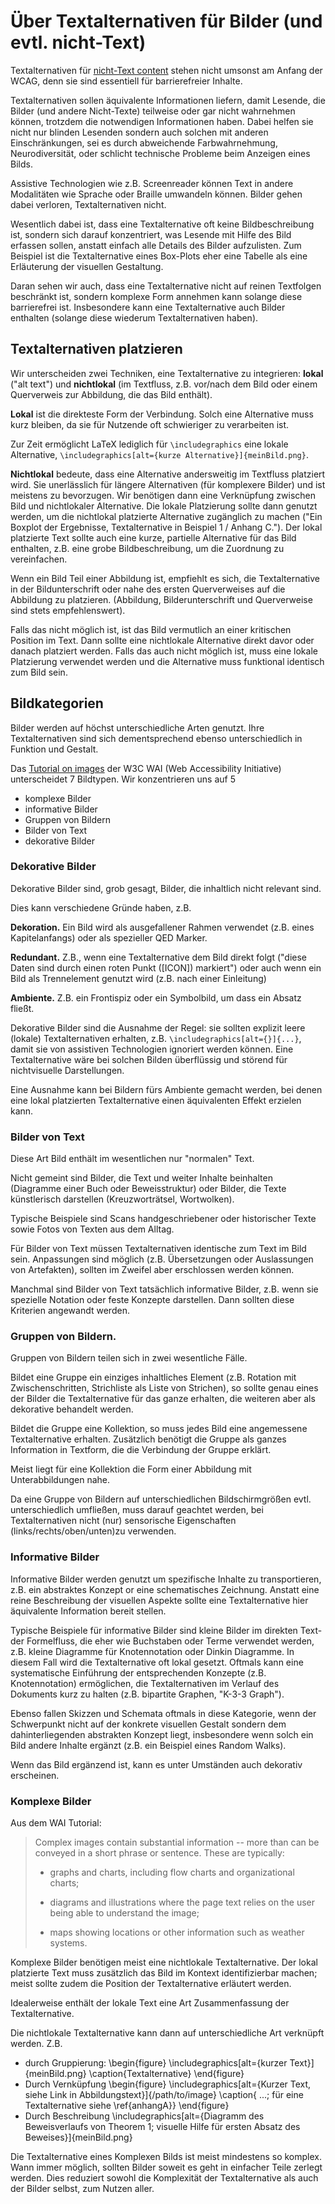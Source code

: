 # Über Textalternativen für Bilder (und evtl. nicht-Text)

Textalternativen für [nicht-Text
content](https://www.w3.org/TR/WCAG22/#dfn-non-text-content) stehen nicht umsonst am Anfang der WCAG, denn sie sind essentiell für barrierefreier Inhalte.

Textalternativen sollen äquivalente Informationen liefern, damit Lesende, die Bilder (und andere Nicht-Texte) teilweise oder gar nicht wahrnehmen können, trotzdem die notwendigen Informationen haben. Dabei helfen sie nicht nur blinden Lesenden sondern auch solchen mit anderen Einschränkungen, sei es durch abweichende Farbwahrnehmung, Neurodiversität, oder schlicht technische Probleme beim Anzeigen eines Bilds.

Assistive Technologien wie z.B. Screenreader können Text in andere Modalitäten wie Sprache oder Braille umwandeln können. Bilder gehen dabei verloren, Textalternativen nicht.

Wesentlich dabei ist, dass eine Textalternative oft keine Bildbeschreibung ist, sondern sich darauf konzentriert, was Lesende mit Hilfe des Bild erfassen sollen, anstatt einfach alle Details des Bilder aufzulisten. Zum Beispiel ist die Textalternative eines Box-Plots eher eine Tabelle als eine Erläuterung der visuellen Gestaltung.

Daran sehen wir auch, dass eine Textalternative nicht auf reinen Textfolgen beschränkt ist, sondern komplexe Form annehmen kann solange diese barrierefrei ist. Insbesondere kann eine Textalternative auch Bilder enthalten (solange diese wiederum Textalternativen haben).

## Textalternativen platzieren

Wir unterscheiden zwei Techniken, eine Textalternative zu integrieren: **lokal** ("alt text") und **nichtlokal** (im Textfluss, z.B. vor/nach dem Bild oder einem Querverweis zur Abbildung, die das Bild enthält).

**Lokal** ist die direkteste Form der Verbindung. Solch eine Alternative muss kurz bleiben, da sie für Nutzende oft schwieriger zu verarbeiten ist.

Zur Zeit ermöglicht LaTeX lediglich für `\includegraphics` eine lokale Alternative, `\includegraphics[alt={kurze Alternative}]{meinBild.png}`.

**Nichtlokal** bedeute, dass eine Alternative andersweitig im Textfluss platziert wird. Sie unerlässlich für längere Alternativen (für komplexere Bilder) und ist meistens zu bevorzugen. Wir benötigen dann eine Verknüpfung zwischen Bild und nichtlokaler Alternative. Die lokale Platzierung sollte dann genutzt werden, um die nichtlokal platzierte Alternative zugänglich zu machen ("Ein Boxplot der Ergebnisse, Textalternative in Beispiel 1 / Anhang C."). Der lokal platzierte Text sollte auch eine kurze, partielle Alternative für das Bild enthalten, z.B. eine grobe Bildbeschreibung, um die Zuordnung zu vereinfachen.

Wenn ein Bild Teil einer Abbildung ist, empfiehlt es sich, die Textalternative in der Bildunterschrift oder nahe des ersten Querverweises auf die Abbildung zu platzieren. (Abbildung, Bilderunterschrift und Querverweise sind stets empfehlenswert).

Falls das nicht möglich ist, ist das Bild vermutlich an einer kritischen Position im Text. Dann sollte eine nichtlokale Alternative direkt davor oder danach platziert werden. Falls das auch nicht möglich ist, muss eine lokale Platzierung verwendet werden und die Alternative muss funktional identisch zum Bild sein.

## Bildkategorien

Bilder werden auf höchst unterschiedliche Arten genutzt. Ihre Textalternativen sind sich dementsprechend ebenso unterschiedlich in Funktion und Gestalt.

Das [Tutorial on images](https://www.w3.org/WAI/tutorials/images/) der W3C WAI (Web Accessibility Initiative) unterscheidet 7 Bildtypen. Wir konzentrieren uns auf 5

- komplexe Bilder
- informative Bilder
- Gruppen von Bildern
- Bilder von Text
- dekorative Bilder

### Dekorative Bilder

Dekorative Bilder sind, grob gesagt, Bilder, die inhaltlich nicht relevant sind.

Dies kann verschiedene Gründe haben, z.B.

**Dekoration.** Ein Bild wird als ausgefallener Rahmen verwendet (z.B. eines Kapitelanfangs) oder als spezieller QED Marker.

**Redundant.** Z.B., wenn eine Textalternative dem Bild direkt folgt ("diese Daten sind durch einen roten Punkt ([ICON]) markiert") oder auch wenn ein Bild als Trennelement genutzt wird (z.B. nach einer Einleitung)

**Ambiente.** Z.B. ein Frontispiz oder ein Symbolbild, um dass ein Absatz fließt.

Dekorative Bilder sind die Ausnahme der Regel: sie sollten explizit leere (lokale) Textalternativen erhalten, z.B. `\includegraphics[alt={}]{...}`, damit sie von assistiven Technologien ignoriert werden können. Eine Textalternative wäre bei solchen Bilden überflüssig und störend für nichtvisuelle Darstellungen.

Eine Ausnahme kann bei Bildern fürs Ambiente gemacht werden, bei denen eine lokal platzierten Textalternative einen äquivalenten Effekt erzielen kann.

### Bilder von Text

Diese Art Bild enthält im wesentlichen nur "normalen" Text.

Nicht gemeint sind Bilder, die Text und weiter Inhalte beinhalten (Diagramme einer Buch oder Beweisstruktur) oder Bilder, die Texte künstlerisch darstellen (Kreuzworträtsel, Wortwolken).

Typische Beispiele sind Scans handgeschriebener oder historischer Texte sowie Fotos von Texten aus dem Alltag.

Für Bilder von Text müssen Textalternativen identische zum Text im Bild sein. Anpassungen sind möglich (z.B. Übersetzungen oder Auslassungen von Artefakten), sollten im Zweifel aber erschlossen werden können.

Manchmal sind Bilder von Text tatsächlich informative Bilder, z.B. wenn sie spezielle Notation oder feste Konzepte darstellen. Dann sollten diese Kriterien angewandt werden.

### Gruppen von Bildern.

Gruppen von Bildern teilen sich in zwei wesentliche Fälle.

Bildet eine Gruppe ein einziges inhaltliches Element (z.B. Rotation mit Zwischenschritten, Strichliste als Liste von Strichen), so sollte genau eines der Bilder die Textalternative für das ganze erhalten, die weiteren aber als dekorative behandelt werden.

Bildet die Gruppe eine Kollektion, so muss jedes Bild eine angemessene Textalternative erhalten. Zusätzlich benötigt die Gruppe als ganzes Information in Textform, die die Verbindung der Gruppe erklärt.

Meist liegt für eine Kollektion die Form einer Abbildung mit Unterabbildungen nahe.

Da eine Gruppe von Bildern auf unterschiedlichen Bildschirmgrößen evtl. unterschiedlich umfließen, muss darauf geachtet werden, bei Textalternativen nicht (nur) sensorische Eigenschaften (links/rechts/oben/unten)zu verwenden.

### Informative Bilder

Informative Bilder werden genutzt um spezifische Inhalte zu transportieren, z.B. ein abstraktes Konzept or eine schematisches Zeichnung. Anstatt eine reine Beschreibung der visuellen Aspekte sollte eine Textalternative hier äquivalente Information bereit stellen.

Typische Beispiele für informative Bilder sind kleine Bilder im direkten Text- der Formelfluss, die eher wie Buchstaben oder Terme verwendet werden, z.B. kleine Diagramme für Knotennotation oder Dinkin Diagramme. In diesem Fall wird die Textalternative oft lokal gesetzt. Oftmals kann eine systematische Einführung der entsprechenden Konzepte (z.B. Knotennotation) ermöglichen, die Textalternativen im Verlauf des Dokuments kurz zu halten (z.B. bipartite Graphen, "K-3-3 Graph").

Ebenso fallen Skizzen und Schemata oftmals in diese Kategorie, wenn der Schwerpunkt nicht auf der konkrete visuellen Gestalt sondern dem dahinterliegenden abstrakten Konzept liegt, insbesondere wenn solch ein Bild andere Inhalte ergänzt (z.B. ein Beispiel eines Random Walks).

Wenn das Bild ergänzend ist, kann es unter Umständen auch dekorativ erscheinen.

### Komplexe Bilder

Aus dem WAI Tutorial:

> Complex images contain substantial information -- more than can be
> conveyed in a short phrase or sentence. These are typically:
>
> - graphs and charts, including flow charts and organizational
>   charts;
>
> - diagrams and illustrations where the page text relies on the user
>   being able to understand the image;
>
> - maps showing locations or other information such as weather
>   systems.

Komplexe Bilder benötigen meist eine nichtlokale Textalternative. Der lokal platzierte Text muss zusätzlich das Bild im Kontext identifizierbar machen; meist sollte zudem die Position der Textalternative erläutert werden.

Idealerweise enthält der lokale Text eine Art Zusammenfassung der Textalternative.

Die nichtlokale Textalternative kann dann auf unterschiedliche Art verknüpft werden. Z.B.

- durch Gruppierung:
  \begin{figure}
  \includegraphics[alt={kurzer Text}]{meinBild.png}
  \caption{Textalternative}
  \end{figure}
- Durch Vernküpfung
  \begin{figure}
  \includegraphics[alt={Kurzer Text, siehe Link in Abbildungstext}]{/path/to/image}
  \caption{ ...; für eine Textalternative siehe \ref{anhangA}}
  \end{figure}
- Durch Beschreibung
  \includegraphics[alt={Diagramm des Beweisverlaufs von Theorem 1; visuelle Hilfe für ersten Absatz des Beweises}]{meinBild.png}

Die Textalternative eines Komplexen Bilds ist meist mindestens so komplex. Wann immer möglich, sollten Bilder soweit es geht in einfacher Teile zerlegt werden. Dies reduziert sowohl die Komplexität der Textalternative als auch der Bilder selbst, zum Nutzen aller.
